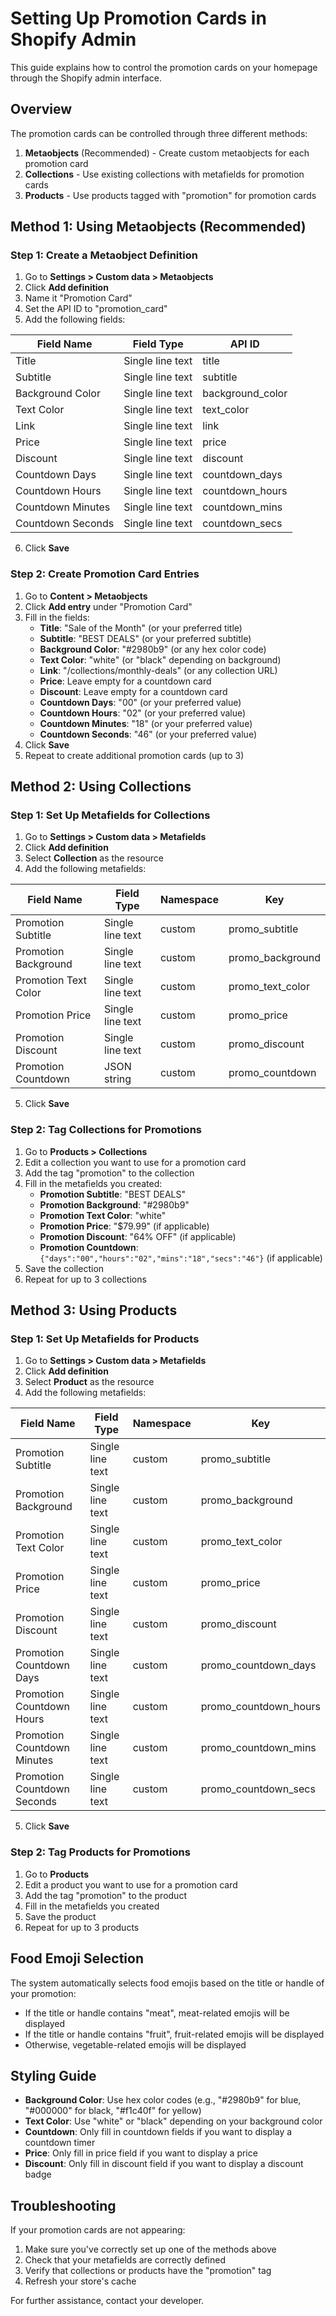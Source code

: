 # Setting Up Promotion Cards in Shopify Admin

This guide explains how to control the promotion cards on your homepage through the Shopify admin interface.

## Overview

The promotion cards can be controlled through three different methods:

1. **Metaobjects** (Recommended) - Create custom metaobjects for each promotion card
2. **Collections** - Use existing collections with metafields for promotion cards
3. **Products** - Use products tagged with "promotion" for promotion cards

## Method 1: Using Metaobjects (Recommended)

### Step 1: Create a Metaobject Definition

1. Go to **Settings > Custom data > Metaobjects**
2. Click **Add definition**
3. Name it "Promotion Card"
4. Set the API ID to "promotion_card"
5. Add the following fields:

| Field Name | Field Type | API ID |
|------------|------------|--------|
| Title | Single line text | title |
| Subtitle | Single line text | subtitle |
| Background Color | Single line text | background_color |
| Text Color | Single line text | text_color |
| Link | Single line text | link |
| Price | Single line text | price |
| Discount | Single line text | discount |
| Countdown Days | Single line text | countdown_days |
| Countdown Hours | Single line text | countdown_hours |
| Countdown Minutes | Single line text | countdown_mins |
| Countdown Seconds | Single line text | countdown_secs |

6. Click **Save**

### Step 2: Create Promotion Card Entries

1. Go to **Content > Metaobjects**
2. Click **Add entry** under "Promotion Card"
3. Fill in the fields:
   - **Title**: "Sale of the Month" (or your preferred title)
   - **Subtitle**: "BEST DEALS" (or your preferred subtitle)
   - **Background Color**: "#2980b9" (or any hex color code)
   - **Text Color**: "white" (or "black" depending on background)
   - **Link**: "/collections/monthly-deals" (or any collection URL)
   - **Price**: Leave empty for a countdown card
   - **Discount**: Leave empty for a countdown card
   - **Countdown Days**: "00" (or your preferred value)
   - **Countdown Hours**: "02" (or your preferred value)
   - **Countdown Minutes**: "18" (or your preferred value)
   - **Countdown Seconds**: "46" (or your preferred value)
4. Click **Save**
5. Repeat to create additional promotion cards (up to 3)

## Method 2: Using Collections

### Step 1: Set Up Metafields for Collections

1. Go to **Settings > Custom data > Metafields**
2. Click **Add definition**
3. Select **Collection** as the resource
4. Add the following metafields:

| Field Name | Field Type | Namespace | Key |
|------------|------------|-----------|-----|
| Promotion Subtitle | Single line text | custom | promo_subtitle |
| Promotion Background | Single line text | custom | promo_background |
| Promotion Text Color | Single line text | custom | promo_text_color |
| Promotion Price | Single line text | custom | promo_price |
| Promotion Discount | Single line text | custom | promo_discount |
| Promotion Countdown | JSON string | custom | promo_countdown |

5. Click **Save**

### Step 2: Tag Collections for Promotions

1. Go to **Products > Collections**
2. Edit a collection you want to use for a promotion card
3. Add the tag "promotion" to the collection
4. Fill in the metafields you created:
   - **Promotion Subtitle**: "BEST DEALS"
   - **Promotion Background**: "#2980b9"
   - **Promotion Text Color**: "white"
   - **Promotion Price**: "$79.99" (if applicable)
   - **Promotion Discount**: "64% OFF" (if applicable)
   - **Promotion Countdown**: `{"days":"00","hours":"02","mins":"18","secs":"46"}` (if applicable)
5. Save the collection
6. Repeat for up to 3 collections

## Method 3: Using Products

### Step 1: Set Up Metafields for Products

1. Go to **Settings > Custom data > Metafields**
2. Click **Add definition**
3. Select **Product** as the resource
4. Add the following metafields:

| Field Name | Field Type | Namespace | Key |
|------------|------------|-----------|-----|
| Promotion Subtitle | Single line text | custom | promo_subtitle |
| Promotion Background | Single line text | custom | promo_background |
| Promotion Text Color | Single line text | custom | promo_text_color |
| Promotion Price | Single line text | custom | promo_price |
| Promotion Discount | Single line text | custom | promo_discount |
| Promotion Countdown Days | Single line text | custom | promo_countdown_days |
| Promotion Countdown Hours | Single line text | custom | promo_countdown_hours |
| Promotion Countdown Minutes | Single line text | custom | promo_countdown_mins |
| Promotion Countdown Seconds | Single line text | custom | promo_countdown_secs |

5. Click **Save**

### Step 2: Tag Products for Promotions

1. Go to **Products**
2. Edit a product you want to use for a promotion card
3. Add the tag "promotion" to the product
4. Fill in the metafields you created
5. Save the product
6. Repeat for up to 3 products

## Food Emoji Selection

The system automatically selects food emojis based on the title or handle of your promotion:

- If the title or handle contains "meat", meat-related emojis will be displayed
- If the title or handle contains "fruit", fruit-related emojis will be displayed
- Otherwise, vegetable-related emojis will be displayed

## Styling Guide

- **Background Color**: Use hex color codes (e.g., "#2980b9" for blue, "#000000" for black, "#f1c40f" for yellow)
- **Text Color**: Use "white" or "black" depending on your background color
- **Countdown**: Only fill in countdown fields if you want to display a countdown timer
- **Price**: Only fill in price field if you want to display a price
- **Discount**: Only fill in discount field if you want to display a discount badge

## Troubleshooting

If your promotion cards are not appearing:
1. Make sure you've correctly set up one of the methods above
2. Check that your metafields are correctly defined
3. Verify that collections or products have the "promotion" tag
4. Refresh your store's cache

For further assistance, contact your developer.
